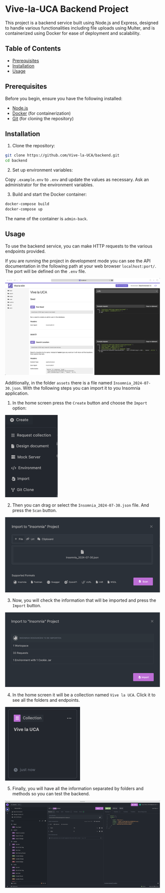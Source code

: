 # Vive-la-UCA Backend Project

This project is a backend service built using Node.js and Express, designed to handle various functionalities including file uploads using Multer, and is containerized using Docker for ease of deployment and scalability.

## Table of Contents

- [Prerequisites](#prerequisites)
- [Installation](#installation)
- [Usage](#usage)

## Prerequisites

Before you begin, ensure you have the following installed:

- [Node.js](https://nodejs.org/en/download/)
- [Docker](https://www.docker.com/products/docker-desktop) (for containerization)
- [Git](https://git-scm.com/downloads) (for cloning the repository)

## Installation

1. Clone the repository:

```bash
git clone https://github.com/Vive-la-UCA/backend.git
cd backend
```

2. Set up environment variables:

Copy `.example.env` to `.env` and update the values as necessary. Ask an administrator for the environment variables.

3. Build and start the Docker container:

```bash
docker-compose build
docker-compose up
```

The name of the container is `admin-back`.

## Usage

To use the backend service, you can make HTTP requests to the various endpoints provided.

If you are running the project in development mode you can see the API documentation in the following path at your web browser `localhost:port/`. The port will be defined on the `.env` file.

![api docs](./assets/api-doc.png)

Additionally, in the folder `assets` there is a file named `Insomnia_2024-07-30.json`. With the following steps you can import it to you Insomnia application.

1. In the home screen press the `Create` button and choose the `Import` option:

![step one](./assets/insomnia.png)

2. Then you can drag or select the `Insomnia_2024-07-30.json` file. And press the `Scan` button.

![step two](./assets/insomnia2.png)

3. Now, you will check the information that will be imported and press the `Import` button.

![step three](./assets/insomnia3.png)

4. In the home screen it will be a collection named `Vive la UCA`. Click it to see all the folders and endpoints.

![step four](./assets/insomnia4.png)

5. Finally, you will have all the information separated by folders and methods so you can test the backend.

![step five](./assets/insomnia5.png)